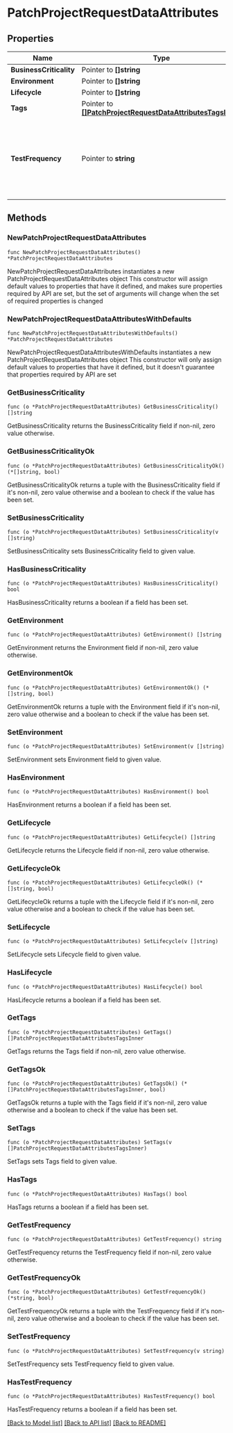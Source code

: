 # PatchProjectRequestDataAttributes

## Properties

Name | Type | Description | Notes
------------ | ------------- | ------------- | -------------
**BusinessCriticality** | Pointer to **[]string** |  | [optional] 
**Environment** | Pointer to **[]string** |  | [optional] 
**Lifecycle** | Pointer to **[]string** |  | [optional] 
**Tags** | Pointer to [**[]PatchProjectRequestDataAttributesTagsInner**](PatchProjectRequestDataAttributesTagsInner.md) |  | [optional] 
**TestFrequency** | Pointer to **string** | Test frequency of a project. Also controls when automated PRs may be created. | [optional] 

## Methods

### NewPatchProjectRequestDataAttributes

`func NewPatchProjectRequestDataAttributes() *PatchProjectRequestDataAttributes`

NewPatchProjectRequestDataAttributes instantiates a new PatchProjectRequestDataAttributes object
This constructor will assign default values to properties that have it defined,
and makes sure properties required by API are set, but the set of arguments
will change when the set of required properties is changed

### NewPatchProjectRequestDataAttributesWithDefaults

`func NewPatchProjectRequestDataAttributesWithDefaults() *PatchProjectRequestDataAttributes`

NewPatchProjectRequestDataAttributesWithDefaults instantiates a new PatchProjectRequestDataAttributes object
This constructor will only assign default values to properties that have it defined,
but it doesn't guarantee that properties required by API are set

### GetBusinessCriticality

`func (o *PatchProjectRequestDataAttributes) GetBusinessCriticality() []string`

GetBusinessCriticality returns the BusinessCriticality field if non-nil, zero value otherwise.

### GetBusinessCriticalityOk

`func (o *PatchProjectRequestDataAttributes) GetBusinessCriticalityOk() (*[]string, bool)`

GetBusinessCriticalityOk returns a tuple with the BusinessCriticality field if it's non-nil, zero value otherwise
and a boolean to check if the value has been set.

### SetBusinessCriticality

`func (o *PatchProjectRequestDataAttributes) SetBusinessCriticality(v []string)`

SetBusinessCriticality sets BusinessCriticality field to given value.

### HasBusinessCriticality

`func (o *PatchProjectRequestDataAttributes) HasBusinessCriticality() bool`

HasBusinessCriticality returns a boolean if a field has been set.

### GetEnvironment

`func (o *PatchProjectRequestDataAttributes) GetEnvironment() []string`

GetEnvironment returns the Environment field if non-nil, zero value otherwise.

### GetEnvironmentOk

`func (o *PatchProjectRequestDataAttributes) GetEnvironmentOk() (*[]string, bool)`

GetEnvironmentOk returns a tuple with the Environment field if it's non-nil, zero value otherwise
and a boolean to check if the value has been set.

### SetEnvironment

`func (o *PatchProjectRequestDataAttributes) SetEnvironment(v []string)`

SetEnvironment sets Environment field to given value.

### HasEnvironment

`func (o *PatchProjectRequestDataAttributes) HasEnvironment() bool`

HasEnvironment returns a boolean if a field has been set.

### GetLifecycle

`func (o *PatchProjectRequestDataAttributes) GetLifecycle() []string`

GetLifecycle returns the Lifecycle field if non-nil, zero value otherwise.

### GetLifecycleOk

`func (o *PatchProjectRequestDataAttributes) GetLifecycleOk() (*[]string, bool)`

GetLifecycleOk returns a tuple with the Lifecycle field if it's non-nil, zero value otherwise
and a boolean to check if the value has been set.

### SetLifecycle

`func (o *PatchProjectRequestDataAttributes) SetLifecycle(v []string)`

SetLifecycle sets Lifecycle field to given value.

### HasLifecycle

`func (o *PatchProjectRequestDataAttributes) HasLifecycle() bool`

HasLifecycle returns a boolean if a field has been set.

### GetTags

`func (o *PatchProjectRequestDataAttributes) GetTags() []PatchProjectRequestDataAttributesTagsInner`

GetTags returns the Tags field if non-nil, zero value otherwise.

### GetTagsOk

`func (o *PatchProjectRequestDataAttributes) GetTagsOk() (*[]PatchProjectRequestDataAttributesTagsInner, bool)`

GetTagsOk returns a tuple with the Tags field if it's non-nil, zero value otherwise
and a boolean to check if the value has been set.

### SetTags

`func (o *PatchProjectRequestDataAttributes) SetTags(v []PatchProjectRequestDataAttributesTagsInner)`

SetTags sets Tags field to given value.

### HasTags

`func (o *PatchProjectRequestDataAttributes) HasTags() bool`

HasTags returns a boolean if a field has been set.

### GetTestFrequency

`func (o *PatchProjectRequestDataAttributes) GetTestFrequency() string`

GetTestFrequency returns the TestFrequency field if non-nil, zero value otherwise.

### GetTestFrequencyOk

`func (o *PatchProjectRequestDataAttributes) GetTestFrequencyOk() (*string, bool)`

GetTestFrequencyOk returns a tuple with the TestFrequency field if it's non-nil, zero value otherwise
and a boolean to check if the value has been set.

### SetTestFrequency

`func (o *PatchProjectRequestDataAttributes) SetTestFrequency(v string)`

SetTestFrequency sets TestFrequency field to given value.

### HasTestFrequency

`func (o *PatchProjectRequestDataAttributes) HasTestFrequency() bool`

HasTestFrequency returns a boolean if a field has been set.


[[Back to Model list]](../README.md#documentation-for-models) [[Back to API list]](../README.md#documentation-for-api-endpoints) [[Back to README]](../README.md)


